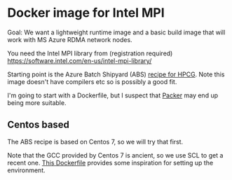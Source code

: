 # Docker image for Intel MPI

Goal: We want a lightweight runtime image and a basic build image that will work with MS Azure RDMA network nodes.

You need the Intel MPI library from (registration required) https://software.intel.com/en-us/intel-mpi-library/

Starting point is the Azure Batch Shipyard (ABS) [recipe for HPCG](https://github.com/Azure/batch-shipyard/tree/master/recipes/HPCG-Infiniband-IntelMPI). Note this image doesn't have compilers etc so is possibly a good fit.

I'm going to start with a Dockerfile, but I suspect that [Packer](https://www.packer.io/docs/builders/docker.html) may end up being more suitable.

## Centos based

The ABS recipe is based on Centos 7, so we will try that first.

Note that the GCC provided by Centos 7 is ancient, so we use SCL to get a recent one. [This Dockerfile](https://github.com/sclorg/devtoolset-container/blob/master/4-toolchain/Dockerfile) provides some inspiration for setting up the environment.
